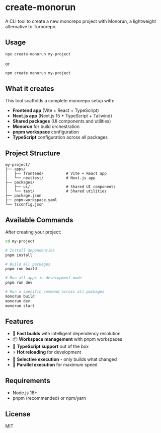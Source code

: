 # create-monorun

A CLI tool to create a new monorepo project with Monorun, a lightweight alternative to Turborepo.

## Usage

```bash
npx create-monorun my-project
```

or

```bash
npm create monorun my-project
```

## What it creates

This tool scaffolds a complete monorepo setup with:

- **Frontend app** (Vite + React + TypeScript)
- **Next.js app** (Next.js 15 + TypeScript + Tailwind)
- **Shared packages** (UI components and utilities)
- **Monorun** for build orchestration
- **pnpm workspace** configuration
- **TypeScript** configuration across all packages

## Project Structure

```
my-project/
├── apps/
│   ├── frontend/          # Vite + React app
│   └── nexttest/          # Next.js app
├── packages/
│   ├── ui/                # Shared UI components
│   └── test/              # Shared utilities
├── package.json
├── pnpm-workspace.yaml
└── tsconfig.json
```

## Available Commands

After creating your project:

```bash
cd my-project

# Install dependencies
pnpm install

# Build all packages
pnpm run build

# Run all apps in development mode
pnpm run dev

# Run a specific command across all packages
monorun build
monorun dev
monorun start
```

## Features

- 🚀 **Fast builds** with intelligent dependency resolution
- 📦 **Workspace management** with pnpm workspaces
- 🔧 **TypeScript support** out of the box
- ⚡ **Hot reloading** for development
- 🎯 **Selective execution** - only builds what changed
- 🔄 **Parallel execution** for maximum speed

## Requirements

- Node.js 18+ 
- pnpm (recommended) or npm/yarn

## License

MIT
